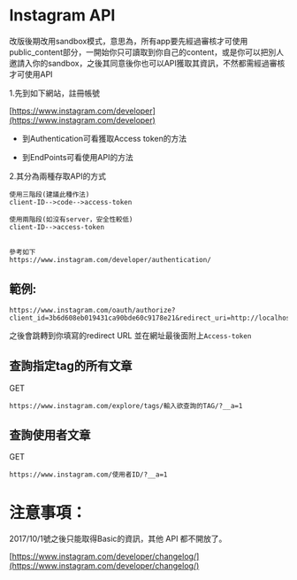 # Instagram API

改版後期改用sandbox模式，意思為，所有app要先經過審核才可使用public\_content部分，一開始你只可讀取到你自己的content，或是你可以把別人邀請入你的sandbox，之後其同意後你也可以API獲取其資訊，不然都需經過審核才可使用API

1.先到如下網站，註冊帳號

[https://www.instagram.com/developer](https://www.instagram.com/developer)

* 到Authentication可看獲取Access token的方法

* 到EndPoints可看使用API的方法

2.其分為兩種存取API的方式

```
使用三階段(建議此種作法)
client-ID-->code-->access-token

使用兩階段(如沒有server，安全性較低)
client-ID-->access-token


參考如下
https://www.instagram.com/developer/authentication/
```

## 範例:

```
https://www.instagram.com/oauth/authorize?client_id=3b6d608eb019431ca90bde60c9178e21&redirect_uri=http://localhost:3000/users/auth/instagram/callback&response_type=token&scope=basic+public_content+follower_list+comments+relationships+likes
```

之後會跳轉到你填寫的redirect URL 並在網址最後面附上`Access-token`





## 查詢指定tag的所有文章

GET

```
https://www.instagram.com/explore/tags/輸入欲查詢的TAG/?__a=1
```

## 查詢使用者文章

GET

```
https://www.instagram.com/使用者ID/?__a=1
```

# 注意事項：

2017/10/1號之後只能取得Basic的資訊，其他 API 都不開放了。

[https://www.instagram.com/developer/changelog/](https://www.instagram.com/developer/changelog/)

